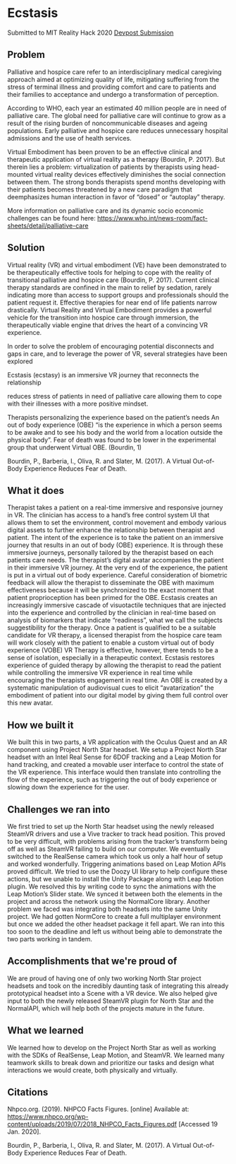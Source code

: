 # Ecstasis

Submitted to MIT Reality Hack 2020 [Devpost Submission](https://devpost.com/software/ecstasis)

## Problem 

Palliative and hospice care refer to an interdisciplinary medical caregiving approach aimed at optimizing quality of life, mitigating suffering from the stress of terminal illness and providing comfort and care to patients and their families to acceptance and undergo a transformation of perception. 

According to WHO, each year an estimated 40 million people are in need of palliative care. The global need for palliative care will continue to grow as a result of the rising burden of noncommunicable diseases and ageing populations. Early palliative and hospice care reduces unnecessary hospital admissions and the use of health services. 

Virtual Embodiment has been proven to be an effective clinical and therapeutic application of virtual reality as a therapy (Bourdin, P. 2017). But therein lies a problem: virtualization of patients by therapists using head-mounted virtual reality devices effectively diminishes the social connection between them. The strong bonds therapists spend months developing with their patients becomes threatened by a new care paradigm that deemphasizes human interaction in favor of “dosed” or “autoplay” therapy.

More information on palliative care and its dynamic socio economic challenges can be found here: https://www.who.int/news-room/fact-sheets/detail/palliative-care

## Solution

Virtual reality (VR) and virtual embodiment (VE) have been demonstrated to be therapeutically effective tools for helping to cope with the reality of transitional palliative and hospice care (Bourdin, P. 2017). Current clinical therapy standards are confined in the main to relief by sedation, rarely indicating more than access to support groups and professionals should the patient request it. Effective therapies for near end of life patients narrow drastically. Virtual Reality and Virtual Embodiment provides a powerful vehicle for the transition into hospice care through immersion, the therapeutically viable engine that drives the heart of a convincing VR experience.

In order to solve the problem of encouraging potential disconnects and gaps in care, and to leverage the power of VR, several strategies have been explored 


Ecstasis (ecstasy) is an immersive VR journey that reconnects the relationship

 reduces stress of patients in need of palliative care allowing them to cope with their illnesses with a more positive mindset.

Therapists personalizing the experience based on the patient’s needs 
An out of body experience (OBE) “is the experience in which a person seems to be awake and to see his body and the world from a location outside the physical body”. Fear of death was found to be lower in the experimental group that underwent Virtual OBE. (Bourdin, 1) 

Bourdin, P., Barberia, I., Oliva, R. and Slater, M. (2017). A Virtual Out-of-Body Experience Reduces Fear of Death.

## What it does

Therapist takes a patient on a real-time immersive and responsive journey in VR. The clinician has access to a hand’s free control system UI that allows them to set the environment, control movement and embody various digital assets to further enhance the relationship between therapist and patient. The intent of the experience is to take the patient on an immersive journey that results in an out of body (OBE) experience. It is through these immersive journeys, personally tailored by the therapist based on each patients care needs. 
The therapist’s digital avatar accompanies the patient in their immersive VR journey. At the very end of the experience, the patient is put in a virtual out of body experience.
Careful consideration of biometric feedback will allow the therapist to disseminate the OBE with maximum effectiveness because it will be synchronized to the exact moment that patient proprioception has been primed for the OBE.
Ecstasis creates an increasingly immersive cascade of visuotactile techniques that are injected into the experience and controlled by the clinician in real-time based on analysis of biomarkers that indicate “readiness”, what we call the subjects suggestibility for the therapy. 
Once a patient is qualified to be a suitable candidate for VR therapy, a licensed therapist from the hospice care team will work closely with the patient to enable a custom virtual out of body experience (VOBE)
VR Therapy is effective, however, there tends to be a sense of isolation, especially in a therapeutic context. Ecstasis restores experience of guided therapy by allowing the therapist to read the patient while controlling the immersive VR experience in real time while encouraging the therapists engagement in real time. An OBE is created by a systematic manipulation of audiovisual cues to elicit “avatarization” the embodiment of patient into our digital model by giving them full control over this new avatar.

## How we built it

We built this in two parts, a VR application with the Oculus Quest and an AR component using Project North Star headset.
We setup a Project North Star headset with an Intel Real Sense for 6DOF tracking and a Leap Motion for hand tracking, and created a movable user interface to control the state of the VR experience. This interface would then translate into controlling the flow of the experience, such as triggering the out of body experience or slowing down the experience for the user.

## Challenges we ran into

We first tried to set up the North Star headset using the newly released SteamVR drivers and use a Vive tracker to track head position. This proved to be very difficult, with problems arising from the tracker’s transform being off as well as SteamVR failing to build on our computer. We eventually switched to the RealSense camera which took us only a half hour of setup and worked wonderfully.
Triggering animations based on Leap Motion APIs proved difficult. We tried to use the Doozy UI library to help configure these actions, but we unable to install the Unity Package along with Leap Motion plugin. We resolved this by writing code to sync the animations with the Leap Motion’s Slider state. We synced it between both the elements in the project and across the network using the NormalCore library. 
Another problem we faced was integrating both headsets into the same Unity project. We had gotten NormCore to create a full multiplayer environment but once we added the other headset package it fell apart. We ran into this too soon to the deadline and left us without being able to demonstrate the two parts working in tandem.


## Accomplishments that we're proud of

We are proud of having one of only two working North Star project headsets and took on the incredibly daunting task of integrating this already prototypical headset into a Scene with a VR device. We also helped give input to both the newly released SteamVR plugin for North Star and the NormalAPI, which will help both of the projects mature in the future.

## What we learned

We learned how to develop on the Project North Star as well as working with the SDKs of RealSense, Leap Motion, and SteamVR. We learned many teamwork skills to break down and prioritize our tasks and design what interactions we would create, both physically and virtually.


## Citations

Nhpco.org. (2019). NHPCO Facts Figures. [online] Available at: https://www.nhpco.org/wp-content/uploads/2019/07/2018_NHPCO_Facts_Figures.pdf [Accessed 19 Jan. 2020].

Bourdin, P., Barberia, I., Oliva, R. and Slater, M. (2017). A Virtual Out-of-Body Experience Reduces Fear of Death.

